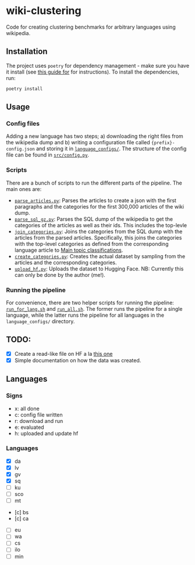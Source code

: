 # wiki-clustering
Code for creating clustering benchmarks for arbitrary languages using wikipedia. 

## Installation
The project uses `poetry` for dependency management - make sure you have it install (see [this guide for](https://python-poetry.org/docs/#installation) for instructions). To install the dependencies, run:
```bash
poetry install
```

## Usage
### Config files
Adding a new language has two steps; a) downloading the right files from the wikipedia dump and b) writing a configuration file called `{prefix}-config.json` and storing it in [`language_configs/`](./language_configs/). The structure of the config file can be found in [`src/config.py`](./src/config.py).

### Scripts
There are a bunch of scripts to run the different parts of the pipeline. The main ones are:

- [`parse_articles.py`](./src/parse_articles.py): Parses the articles to create a json with the first paragraphs and the categories for the first 300,000 articles of the wiki dump. 
- [`parse_sql_gz.py`](./src/parse_sql_gz.py): Parses the SQL dump of the wikipedia to get the categories of the articles as well as their ids. This includes the top-levle  
- [`join_categories.py`](./src/join_categories.py): Joins the categories from the SQL dump with the articles from the parsed articles. Specifically, this joins the categories with the top-level categories as defined from the corresponding language article to [Main topic classifications](https://en.wikipedia.org/wiki/Category:Main_topic_classifications). 
- [`create_categories.py`](./src/create_categories.py): Creates the actual dataset by sampling from the articles and the corresponding categories. 
- [`upload_hf.py`](./src/upload_hf.py): Uploads the dataset to Hugging Face. NB: Currently this can only be done by the author (me!).

### Running the pipeline
For convenience, there are two helper scripts for running the pipeline: [`run_for_lang.sh`](./run_for_lang.sh) and [`run_all.sh`](./run_all.sh). The former runs the pipeline for a single language, while the latter runs the pipeline for all languages in the `language_configs/` directory.


## TODO: 
- [x] Create a read-like file on HF a la [this one](https://huggingface.co/datasets/mteb/amazon_reviews_multi/blob/main/amazon_reviews_multi.py)
- [x] Simple documentation on how the data was created.

## Languages
### Signs
- x: all done
- c: config file written
- r: download and run
- e: evaluated
- h: uploaded and update hf

### Languages
- [x] da
- [x] lv
- [x] gv
- [x] sq
- [ ] ku
- [ ] sco
- [ ] mt
- [c] bs
- [c] ca
- [ ] eu
- [ ] wa
- [ ] cs
- [ ] ilo
- [ ] min
